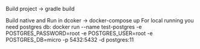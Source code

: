 Build project -> gradle build

Build native and Run in dcoker ->  docker-compose up
For local running you need postgres db:
docker run --name test-postgres -e POSTGRES_PASSWORD=root -e POSTGRES_USER=root -e POSTGRES_DB=micro -p 5432:5432 -d postgres:11